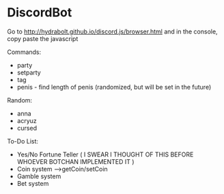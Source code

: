 # DiscordBot
Go to http://hydrabolt.github.io/discord.js/browser.html and in the console, copy paste the javascript

Commands:
- party
- setparty
- tag
- penis - find length of penis (randomized, but will be set in the future)

Random:
- anna
- acryuz
- cursed

To-Do List:
- Yes/No Fortune Teller ( I SWEAR I THOUGHT OF THIS BEFORE WHOEVER BOTCHAN IMPLEMENTED IT )
- Coin system -->getCoin/setCoin
- Gamble system
- Bet system


